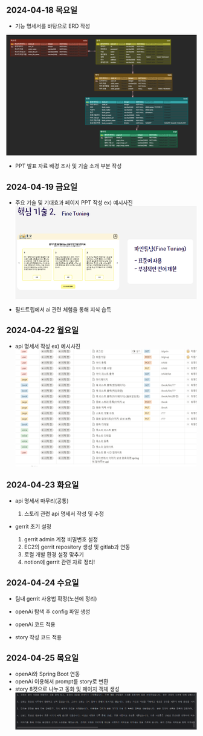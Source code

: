 ## 2024-04-18 목요일

- 기능 명세서를 바탕으로 ERD 작성

![image.png](./image.png)


- PPT 발표 자료 배경 조사 및 기술 소개 부분 작성  



## 2024-04-19 금요일 

- 주요 기술 및 기대효과 페이지 PPT 작성 
ex) 예시사진
![image-1.png](./image-1.png)

- 필드트립에서 ai 관련 체험을 통해 지식 습득



## 2024-04-22 월요일

- api 명세서 작성
ex) 예시사진
![image-2.png](./image-2.png)


## 2024-04-23 화요일

- api 명세서 마무리(공통)
    1) 스토리 관련 api 명세서 작성 및 수정

- gerrit 초기 설정
    1) gerrit admin 계정 비밀번호 설정
    2) EC2의 gerrit repository 생성 및 gitlab과 연동
    3) 로컬 개발 환경 설정 맞추기
    4) notion에 gerrit 관련 자료 정리!


## 2024-04-24 수요일

- 팀내 gerrit 사용법 확정(노션에 정리)

- openAi 탐색 후 config 파일 생성
- openAi 코드 적용
- story 작성 코드 적용


## 2024-04-25 목요일

- openAi와 Spring Boot 연동
- openAi 이용해서 prompt를 story로 변환
- story 8컷으로 나누고 동화 및 페이지 객체 생성
  ![img.png](./img.png)